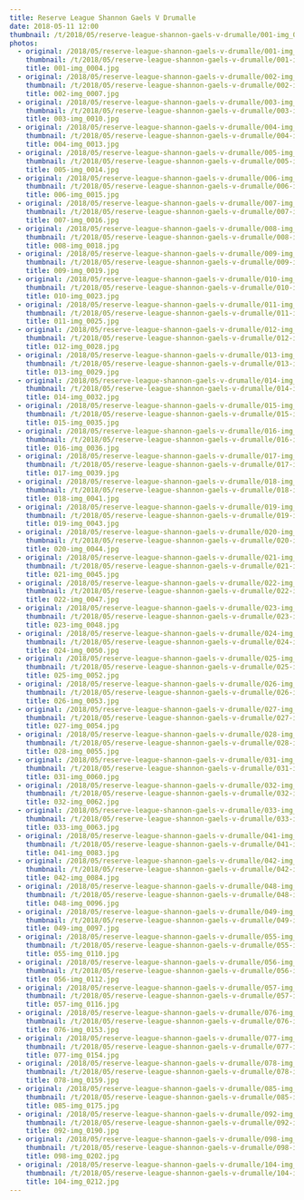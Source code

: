 ```yaml
---
title: Reserve League Shannon Gaels V Drumalle
date: 2018-05-11 12:00
thumbnail: /t/2018/05/reserve-league-shannon-gaels-v-drumalle/001-img_0004.jpg
photos:
  - original: /2018/05/reserve-league-shannon-gaels-v-drumalle/001-img_0004.jpg
    thumbnail: /t/2018/05/reserve-league-shannon-gaels-v-drumalle/001-img_0004.jpg
    title: 001-img_0004.jpg
  - original: /2018/05/reserve-league-shannon-gaels-v-drumalle/002-img_0007.jpg
    thumbnail: /t/2018/05/reserve-league-shannon-gaels-v-drumalle/002-img_0007.jpg
    title: 002-img_0007.jpg
  - original: /2018/05/reserve-league-shannon-gaels-v-drumalle/003-img_0010.jpg
    thumbnail: /t/2018/05/reserve-league-shannon-gaels-v-drumalle/003-img_0010.jpg
    title: 003-img_0010.jpg
  - original: /2018/05/reserve-league-shannon-gaels-v-drumalle/004-img_0013.jpg
    thumbnail: /t/2018/05/reserve-league-shannon-gaels-v-drumalle/004-img_0013.jpg
    title: 004-img_0013.jpg
  - original: /2018/05/reserve-league-shannon-gaels-v-drumalle/005-img_0014.jpg
    thumbnail: /t/2018/05/reserve-league-shannon-gaels-v-drumalle/005-img_0014.jpg
    title: 005-img_0014.jpg
  - original: /2018/05/reserve-league-shannon-gaels-v-drumalle/006-img_0015.jpg
    thumbnail: /t/2018/05/reserve-league-shannon-gaels-v-drumalle/006-img_0015.jpg
    title: 006-img_0015.jpg
  - original: /2018/05/reserve-league-shannon-gaels-v-drumalle/007-img_0016.jpg
    thumbnail: /t/2018/05/reserve-league-shannon-gaels-v-drumalle/007-img_0016.jpg
    title: 007-img_0016.jpg
  - original: /2018/05/reserve-league-shannon-gaels-v-drumalle/008-img_0018.jpg
    thumbnail: /t/2018/05/reserve-league-shannon-gaels-v-drumalle/008-img_0018.jpg
    title: 008-img_0018.jpg
  - original: /2018/05/reserve-league-shannon-gaels-v-drumalle/009-img_0019.jpg
    thumbnail: /t/2018/05/reserve-league-shannon-gaels-v-drumalle/009-img_0019.jpg
    title: 009-img_0019.jpg
  - original: /2018/05/reserve-league-shannon-gaels-v-drumalle/010-img_0023.jpg
    thumbnail: /t/2018/05/reserve-league-shannon-gaels-v-drumalle/010-img_0023.jpg
    title: 010-img_0023.jpg
  - original: /2018/05/reserve-league-shannon-gaels-v-drumalle/011-img_0025.jpg
    thumbnail: /t/2018/05/reserve-league-shannon-gaels-v-drumalle/011-img_0025.jpg
    title: 011-img_0025.jpg
  - original: /2018/05/reserve-league-shannon-gaels-v-drumalle/012-img_0028.jpg
    thumbnail: /t/2018/05/reserve-league-shannon-gaels-v-drumalle/012-img_0028.jpg
    title: 012-img_0028.jpg
  - original: /2018/05/reserve-league-shannon-gaels-v-drumalle/013-img_0029.jpg
    thumbnail: /t/2018/05/reserve-league-shannon-gaels-v-drumalle/013-img_0029.jpg
    title: 013-img_0029.jpg
  - original: /2018/05/reserve-league-shannon-gaels-v-drumalle/014-img_0032.jpg
    thumbnail: /t/2018/05/reserve-league-shannon-gaels-v-drumalle/014-img_0032.jpg
    title: 014-img_0032.jpg
  - original: /2018/05/reserve-league-shannon-gaels-v-drumalle/015-img_0035.jpg
    thumbnail: /t/2018/05/reserve-league-shannon-gaels-v-drumalle/015-img_0035.jpg
    title: 015-img_0035.jpg
  - original: /2018/05/reserve-league-shannon-gaels-v-drumalle/016-img_0036.jpg
    thumbnail: /t/2018/05/reserve-league-shannon-gaels-v-drumalle/016-img_0036.jpg
    title: 016-img_0036.jpg
  - original: /2018/05/reserve-league-shannon-gaels-v-drumalle/017-img_0039.jpg
    thumbnail: /t/2018/05/reserve-league-shannon-gaels-v-drumalle/017-img_0039.jpg
    title: 017-img_0039.jpg
  - original: /2018/05/reserve-league-shannon-gaels-v-drumalle/018-img_0041.jpg
    thumbnail: /t/2018/05/reserve-league-shannon-gaels-v-drumalle/018-img_0041.jpg
    title: 018-img_0041.jpg
  - original: /2018/05/reserve-league-shannon-gaels-v-drumalle/019-img_0043.jpg
    thumbnail: /t/2018/05/reserve-league-shannon-gaels-v-drumalle/019-img_0043.jpg
    title: 019-img_0043.jpg
  - original: /2018/05/reserve-league-shannon-gaels-v-drumalle/020-img_0044.jpg
    thumbnail: /t/2018/05/reserve-league-shannon-gaels-v-drumalle/020-img_0044.jpg
    title: 020-img_0044.jpg
  - original: /2018/05/reserve-league-shannon-gaels-v-drumalle/021-img_0045.jpg
    thumbnail: /t/2018/05/reserve-league-shannon-gaels-v-drumalle/021-img_0045.jpg
    title: 021-img_0045.jpg
  - original: /2018/05/reserve-league-shannon-gaels-v-drumalle/022-img_0047.jpg
    thumbnail: /t/2018/05/reserve-league-shannon-gaels-v-drumalle/022-img_0047.jpg
    title: 022-img_0047.jpg
  - original: /2018/05/reserve-league-shannon-gaels-v-drumalle/023-img_0048.jpg
    thumbnail: /t/2018/05/reserve-league-shannon-gaels-v-drumalle/023-img_0048.jpg
    title: 023-img_0048.jpg
  - original: /2018/05/reserve-league-shannon-gaels-v-drumalle/024-img_0050.jpg
    thumbnail: /t/2018/05/reserve-league-shannon-gaels-v-drumalle/024-img_0050.jpg
    title: 024-img_0050.jpg
  - original: /2018/05/reserve-league-shannon-gaels-v-drumalle/025-img_0052.jpg
    thumbnail: /t/2018/05/reserve-league-shannon-gaels-v-drumalle/025-img_0052.jpg
    title: 025-img_0052.jpg
  - original: /2018/05/reserve-league-shannon-gaels-v-drumalle/026-img_0053.jpg
    thumbnail: /t/2018/05/reserve-league-shannon-gaels-v-drumalle/026-img_0053.jpg
    title: 026-img_0053.jpg
  - original: /2018/05/reserve-league-shannon-gaels-v-drumalle/027-img_0054.jpg
    thumbnail: /t/2018/05/reserve-league-shannon-gaels-v-drumalle/027-img_0054.jpg
    title: 027-img_0054.jpg
  - original: /2018/05/reserve-league-shannon-gaels-v-drumalle/028-img_0055.jpg
    thumbnail: /t/2018/05/reserve-league-shannon-gaels-v-drumalle/028-img_0055.jpg
    title: 028-img_0055.jpg
  - original: /2018/05/reserve-league-shannon-gaels-v-drumalle/031-img_0060.jpg
    thumbnail: /t/2018/05/reserve-league-shannon-gaels-v-drumalle/031-img_0060.jpg
    title: 031-img_0060.jpg
  - original: /2018/05/reserve-league-shannon-gaels-v-drumalle/032-img_0062.jpg
    thumbnail: /t/2018/05/reserve-league-shannon-gaels-v-drumalle/032-img_0062.jpg
    title: 032-img_0062.jpg
  - original: /2018/05/reserve-league-shannon-gaels-v-drumalle/033-img_0063.jpg
    thumbnail: /t/2018/05/reserve-league-shannon-gaels-v-drumalle/033-img_0063.jpg
    title: 033-img_0063.jpg
  - original: /2018/05/reserve-league-shannon-gaels-v-drumalle/041-img_0083.jpg
    thumbnail: /t/2018/05/reserve-league-shannon-gaels-v-drumalle/041-img_0083.jpg
    title: 041-img_0083.jpg
  - original: /2018/05/reserve-league-shannon-gaels-v-drumalle/042-img_0084.jpg
    thumbnail: /t/2018/05/reserve-league-shannon-gaels-v-drumalle/042-img_0084.jpg
    title: 042-img_0084.jpg
  - original: /2018/05/reserve-league-shannon-gaels-v-drumalle/048-img_0096.jpg
    thumbnail: /t/2018/05/reserve-league-shannon-gaels-v-drumalle/048-img_0096.jpg
    title: 048-img_0096.jpg
  - original: /2018/05/reserve-league-shannon-gaels-v-drumalle/049-img_0097.jpg
    thumbnail: /t/2018/05/reserve-league-shannon-gaels-v-drumalle/049-img_0097.jpg
    title: 049-img_0097.jpg
  - original: /2018/05/reserve-league-shannon-gaels-v-drumalle/055-img_0110.jpg
    thumbnail: /t/2018/05/reserve-league-shannon-gaels-v-drumalle/055-img_0110.jpg
    title: 055-img_0110.jpg
  - original: /2018/05/reserve-league-shannon-gaels-v-drumalle/056-img_0112.jpg
    thumbnail: /t/2018/05/reserve-league-shannon-gaels-v-drumalle/056-img_0112.jpg
    title: 056-img_0112.jpg
  - original: /2018/05/reserve-league-shannon-gaels-v-drumalle/057-img_0116.jpg
    thumbnail: /t/2018/05/reserve-league-shannon-gaels-v-drumalle/057-img_0116.jpg
    title: 057-img_0116.jpg
  - original: /2018/05/reserve-league-shannon-gaels-v-drumalle/076-img_0153.jpg
    thumbnail: /t/2018/05/reserve-league-shannon-gaels-v-drumalle/076-img_0153.jpg
    title: 076-img_0153.jpg
  - original: /2018/05/reserve-league-shannon-gaels-v-drumalle/077-img_0154.jpg
    thumbnail: /t/2018/05/reserve-league-shannon-gaels-v-drumalle/077-img_0154.jpg
    title: 077-img_0154.jpg
  - original: /2018/05/reserve-league-shannon-gaels-v-drumalle/078-img_0159.jpg
    thumbnail: /t/2018/05/reserve-league-shannon-gaels-v-drumalle/078-img_0159.jpg
    title: 078-img_0159.jpg
  - original: /2018/05/reserve-league-shannon-gaels-v-drumalle/085-img_0175.jpg
    thumbnail: /t/2018/05/reserve-league-shannon-gaels-v-drumalle/085-img_0175.jpg
    title: 085-img_0175.jpg
  - original: /2018/05/reserve-league-shannon-gaels-v-drumalle/092-img_0190.jpg
    thumbnail: /t/2018/05/reserve-league-shannon-gaels-v-drumalle/092-img_0190.jpg
    title: 092-img_0190.jpg
  - original: /2018/05/reserve-league-shannon-gaels-v-drumalle/098-img_0202.jpg
    thumbnail: /t/2018/05/reserve-league-shannon-gaels-v-drumalle/098-img_0202.jpg
    title: 098-img_0202.jpg
  - original: /2018/05/reserve-league-shannon-gaels-v-drumalle/104-img_0212.jpg
    thumbnail: /t/2018/05/reserve-league-shannon-gaels-v-drumalle/104-img_0212.jpg
    title: 104-img_0212.jpg
---
```


